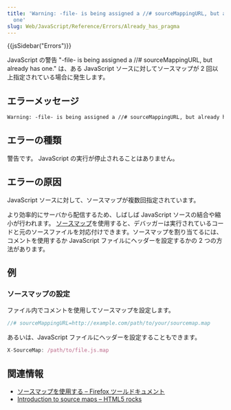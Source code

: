 ```yaml
---
title: 'Warning: -file- is being assigned a //# sourceMappingURL, but already has
  one'
slug: Web/JavaScript/Reference/Errors/Already_has_pragma
---
```


{{jsSidebar("Errors")}}

JavaScript の警告 "-file- is being assigned a //# sourceMappingURL, but already has one." は、ある JavaScript ソースに対してソースマップが 2 回以上指定されている場合に発生します。

## エラーメッセージ

```html
Warning: -file- is being assigned a //# sourceMappingURL, but already has one.
```

## エラーの種類

警告です。 JavaScript の実行が停止されることはありません。

## エラーの原因

JavaScript ソースに対して、ソースマップが複数回指定されています。

より効率的にサーバから配信するため、しばしば JavaScript ソースの結合や縮小が行われます。 [ソースマップ](https://www.html5rocks.com/en/tutorials/developertools/sourcemaps/)を使用すると、デバッガーは実行されているコードと元のソースファイルを対応付けできます。ソースマップを割り当てるには、コメントを使用するか JavaScript ファイルにヘッダーを設定するかの 2 つの方法があります。

## 例

### ソースマップの設定

ファイル内でコメントを使用してソースマップを設定します。

```js example-good
//# sourceMappingURL=http://example.com/path/to/your/sourcemap.map
```

あるいは、JavaScript ファイルにヘッダーを設定することもできます。

```js example-good
X-SourceMap: /path/to/file.js.map
```

## 関連情報

- [ソースマップを使用する – Firefox ツールドキュメント](/ja/docs/Tools/Debugger/How_to/Use_a_source_map)
- [Introduction to source maps – HTML5 rocks](https://www.html5rocks.com/en/tutorials/developertools/sourcemaps/)
